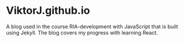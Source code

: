 # ViktorJ.github.io

A blog used in the course RIA-development with JavaScript that is built using Jekyll. The blog covers my progress with learning React.
